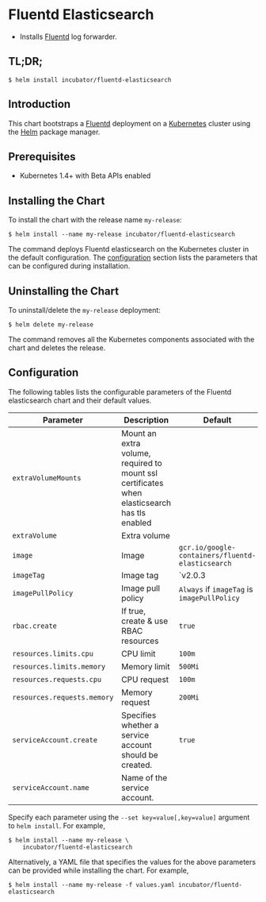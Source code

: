 # Fluentd Elasticsearch

* Installs [Fluentd](https://www.fluentd.org/) log forwarder.

## TL;DR;

```console
$ helm install incubator/fluentd-elasticsearch
```

## Introduction

This chart bootstraps a [Fluentd](https://www.fluentd.org/) deployment on a [Kubernetes](http://kubernetes.io) cluster using the [Helm](https://helm.sh) package manager.

## Prerequisites

- Kubernetes 1.4+ with Beta APIs enabled

## Installing the Chart

To install the chart with the release name `my-release`:

```console
$ helm install --name my-release incubator/fluentd-elasticsearch
```

The command deploys Fluentd elasticsearch on the Kubernetes cluster in the default configuration. The [configuration](#configuration) section lists the parameters that can be configured during installation.

## Uninstalling the Chart

To uninstall/delete the `my-release` deployment:

```console
$ helm delete my-release
```

The command removes all the Kubernetes components associated with the chart and deletes the release.

## Configuration

The following tables lists the configurable parameters of the Fluentd elasticsearch chart and their default values.

| Parameter                       | Description                                | Default                                                    |
| ------------------------------- | ------------------------------------------ | ---------------------------------------------------------- |
| `extraVolumeMounts`             | Mount an extra volume, required to mount ssl certificates when elasticsearch has tls enabled |          |
| `extraVolume`                   | Extra volume                               |                                                            | 
| `image`                         | Image                                      | `gcr.io/google-containers/fluentd-elasticsearch`           |
| `imageTag`                      | Image tag                                  | `v2.0.3                                                    |
| `imagePullPolicy`               | Image pull policy                          | `Always` if `imageTag` is `imagePullPolicy`                |
| `rbac.create`                   | If true, create & use RBAC resources       | `true`                                                     |
| `resources.limits.cpu`          | CPU limit                                  | `100m`                                                     |
| `resources.limits.memory`       | Memory limit                               | `500Mi`                                                    |
| `resources.requests.cpu`        | CPU request                                | `100m`                                                     |
| `resources.requests.memory`     | Memory request                             | `200Mi`                                                    |
| `serviceAccount.create`         | Specifies whether a service account should be created.| `true`                                          |
| `serviceAccount.name`           | Name of the service account.               |                                                            |   

Specify each parameter using the `--set key=value[,key=value]` argument to `helm install`. For example,

```console
$ helm install --name my-release \
    incubator/fluentd-elasticsearch
```

Alternatively, a YAML file that specifies the values for the above parameters can be provided while installing the chart. For example,

```console
$ helm install --name my-release -f values.yaml incubator/fluentd-elasticsearch
```
